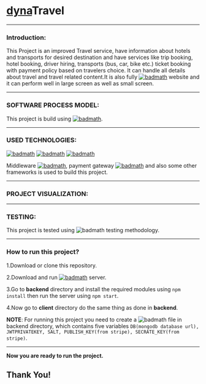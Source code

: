 # <ins>dyna</ins>Travel

---

<h3>Introduction:</h3>

This Project is an improved Travel service, have information about hotels and transports for desired destination and have services like trip booking, hotel booking, driver hiring,
transports (bus, car, bike etc.) ticket booking with payment policy based on travelers choice. It can handle all details about travel and travel related content.It is also fully [![badmath](https://img.shields.io/badge/responsive-blue)](https://www.w3schools.com/html/html_responsive.asp) website and it can perform well in large screen as well as small screen.

---


<h3>SOFTWARE PROCESS MODEL:</h3>

This project is build using [![badmath](https://img.shields.io/badge/Spiral_Development_Model-informational)](https://www.javatpoint.com/software-engineering-spiral-model).

---


<h3>USED TECHNOLOGIES: </h3>

[![badmath](https://img.shields.io/badge/FrontEnd-React-blue)](https://react.dev/learn)
[![badmath](https://img.shields.io/badge/BackEnd-NodeJS-darkgreen)](https://nodejs.org/)
[![badmath](https://img.shields.io/badge/Database-MongoDB-green)](https://www.mongodb.com/)



Middleware [![badmath](https://img.shields.io/badge/Axios-8A2BE2)](https://www.npmjs.com/package/axios), payment gateway [![badmath](https://img.shields.io/badge/Stripe-6B71DD)](https://stripe.com/) and also some other frameworks is used to build this project.

---


<h3>PROJECT VISUALIZATION:</h3>


---


<h3>TESTING: </h3>

This project is tested using ![badmath](https://img.shields.io/badge/Alpha-orange) testing methodology.

---


<h3>How to run this project? </h3>

1.Download or clone this repository.

2.Download and run [![badmath](https://img.shields.io/badge/MongoDB-green)](https://www.mongodb.com/) server.

3.Go to **backend** directory and install the required modules using ```npm install``` then run the server using ```npm start```.

4.Now go to **client**  directory do the same thing as done in **backend**.
  

**NOTE**:  For running this project you need to create a ![badmath](https://img.shields.io/badge/.env-gray) file in backend directory, which contains five variables ```DB(mongodb database url), JWTPRIVATEKEY, SALT, PUBLISH_KEY(from stripe), SECRATE_KEY(from stripe)```.

---


**Now you are ready to run the project.**


## Thank You!

